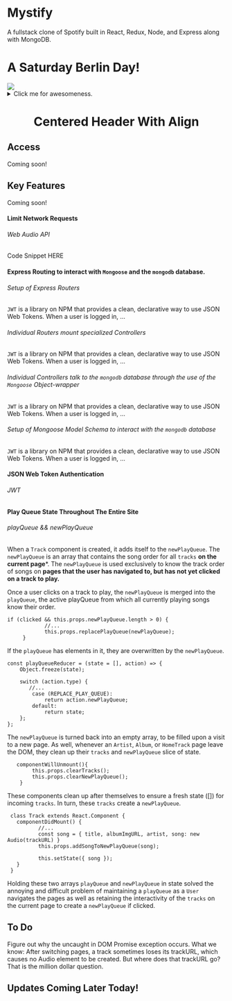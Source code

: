 # Mystify
A fullstack clone of Spotify built in React, Redux, Node, and Express along with MongoDB.

#  A Saturday Berlin Day!

<img src="./Mystify-Demo.gif" />

<details>
  <summary> Click me for awesomeness. </summary>
  
  # Awesomeness coming soon!
</details>

<h1 align="center"> Centered Header With Align </h1>

## Access
Coming soon!

## Key Features
Coming soon!

#### Limit Network Requests

###### Web Audio API

Code Snippet HERE

#### Express Routing to interact with ```Mongoose``` and the ```mongodb``` database.

###### Setup of Express Routers

```JWT``` is a library on NPM that provides a clean, declarative way to use JSON Web Tokens. When a user is logged in, ...

###### Individual Routers mount specialized Controllers

```JWT``` is a library on NPM that provides a clean, declarative way to use JSON Web Tokens. When a user is logged in, ... 

###### Individual Controllers talk to the ```mongodb``` database through the use of the ```Mongoose``` Object-wrapper

```JWT``` is a library on NPM that provides a clean, declarative way to use JSON Web Tokens. When a user is logged in, ...

###### Setup of Mongoose Model Schema to interact with the ```mongodb``` database

```JWT``` is a library on NPM that provides a clean, declarative way to use JSON Web Tokens. When a user is logged in, ...




#### JSON Web Token Authentication

###### JWT



#### Play Queue State Throughout The Entire Site

###### playQueue && newPlayQueue

When a ```Track``` component is created, it adds itself to the ```newPlayQueue```. The ```newPlayQueue``` is an array that contains the song order for all ```tracks``` **on the current page***. The ```newPlayQueue``` is used exclusively to know the track order of songs on **pages that the user has navigated to, but has not yet clicked on a track to play.** 

Once a user clicks on a track to play, the ```newPlayQueue``` is merged into the ```playQueue```, the active playQueue from which all currently playing songs know their order. 

``` 
if (clicked && this.props.newPlayQueue.length > 0) {
            //...
            this.props.replacePlayQueue(newPlayQueue);
     }
 ```
 
If the ```playQueue``` has elements in it, they are overwritten by the ```newPlayQueue```. 

```
const playQueueReducer = (state = [], action) => {
    Object.freeze(state);
    
    switch (action.type) {
       //...
        case (REPLACE_PLAY_QUEUE):
            return action.newPlayQueue;
        default:
            return state;
    };
};
```

The ```newPlayQueue``` is turned back into an empty array, to be filled upon a visit to a new page. As well, whenever an ```Artist```, ```Album```, or ```HomeTrack``` page leave the DOM, they clean up their ```tracks``` and ```newPlayQueue``` slice of state.

``` 
   componentWillUnmount(){
        this.props.clearTracks();
        this.props.clearNewPlayQueue();
    }
```

These components clean up after themselves to ensure a fresh state ([]) for incoming ```tracks```. In turn, these ```tracks``` create a ```newPlayQueue```. 

```
 class Track extends React.Component {
   componentDidMount() {
          //...
          const song = { title, albumImgURL, artist, song: new Audio(trackURL) }
          this.props.addSongToNewPlayQueue(song);

          this.setState({ song });
   }
 }
```
Holding these two arrays ```playQueue``` and ```newPlayQueue``` in state solved the annoying and difficult problem of maintaining a ```playQueue``` as a ```User``` navigates the pages as well as retaining the interactivity of the ```tracks``` on the current page to create a ```newPlayQueue``` if clicked.

## To Do
Figure out why the uncaught in DOM Promise exception occurs.
What we know:
After switching pages, a track sometimes loses its trackURL, which causes no Audio element to be created. But where does that trackURL go? That is the million dollar question. 

## Updates Coming Later Today!
